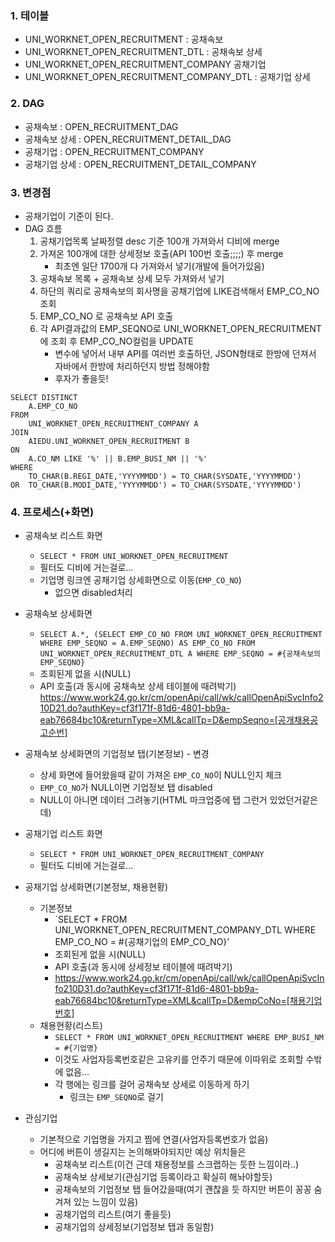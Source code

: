 
### 1. 테이블
- UNI_WORKNET_OPEN_RECRUITMENT : 공채속보
- UNI_WORKNET_OPEN_RECRUITMENT_DTL : 공채속보 상세
- UNI_WORKNET_OPEN_RECRUITMENT_COMPANY 공채기업
- UNI_WORKNET_OPEN_RECRUITMENT_COMPANY_DTL : 공채기업 상세


### 2. DAG
- 공채속보 : OPEN_RECRUITMENT_DAG
- 공채속보 상세 : OPEN_RECRUITMENT_DETAIL_DAG
- 공채기업 : OPEN_RECRUITMENT_COMPANY
- 공채기업 상세 : OPEN_RECRUITMENT_DETAIL_COMPANY


### 3. 변경점
- 공채기업이 기준이 된다.
- DAG 흐름
	1. 공채기업목록 날짜정렬 desc 기준 100개 가져와서 디비에 merge
	2. 가져온 100개에 대한 상세정보 호출(API 100번 호출;;;;) 후 merge
		- 최초엔 일단 1700개 다 가져와서 넣기(개발에 들어가있음)
	3. 공채속보 목록 + 공채속보 상세 모두 가져와서 넣기
	4. 하단의 쿼리로 공채속보의 회사명을 공채기업에 LIKE검색해서 EMP_CO_NO 조회
	5. EMP_CO_NO 로 공채속보 API 호출
	6. 각 API결과값의 EMP_SEQNO로 UNI_WORKNET_OPEN_RECRUITMENT에 조회 후 EMP_CO_NO컬럼을 UPDATE
		-  변수에 넣어서 내부 API를 여러번 호출하던, JSON형태로 한방에 던져서 자바에서 한방에 처리하던지 방법 정해야함
		- 후자가 좋을듯!
```
SELECT DISTINCT 
	A.EMP_CO_NO
FROM 
	UNI_WORKNET_OPEN_RECRUITMENT_COMPANY A
JOIN 
	AIEDU.UNI_WORKNET_OPEN_RECRUITMENT B
ON 
	A.CO_NM LIKE '%' || B.EMP_BUSI_NM || '%'
WHERE 
	TO_CHAR(B.REGI_DATE,'YYYYMMDD') = TO_CHAR(SYSDATE,'YYYYMMDD') 
OR  TO_CHAR(B.MODI_DATE,'YYYYMMDD') = TO_CHAR(SYSDATE,'YYYYMMDD')
``` 


### 4. 프로세스(+화면)
- 공채속보 리스트 화면
	- `SELECT * FROM UNI_WORKNET_OPEN_RECRUITMENT`
	- 필터도 디비에 거는걸로...
	- 기업명 링크엔 공채기업 상세화면으로 이동(`EMP_CO_NO`)
		- 없으면 disabled처리
    
- 공채속보 상세화면
	- `SELECT A.*, (SELECT EMP_CO_NO FROM UNI_WORKNET_OPEN_RECRUITMENT WHERE EMP_SEQNO = A.EMP_SEQNO) AS EMP_CO_NO FROM UNI_WORKNET_OPEN_RECRUITMENT_DTL A WHERE EMP_SEQNO = #{공채속보의 EMP_SEQNO}`
	- 조회된게 없을 시(NULL)
	- API 호출(과 동시에 공채속보 상세 테이블에 때려박기)
	  https://www.work24.go.kr/cm/openApi/call/wk/callOpenApiSvcInfo210D21.do?authKey=cf3f171f-81d6-4801-bb9a-eab76684bc10&returnType=XML&callTp=D&empSeqno=[공개채용공고순번]
	  
- 공채속보 상세화면의 기업정보 탭(기본정보) - 변경
	- 상세 화면에 들어왔을때 같이 가져온 `EMP_CO_NO`이 NULL인지 체크
	- `EMP_CO_NO`가 NULL이면 기업정보 탭 disabled
	-  NULL이 아니면 데이터 그려놓기(HTML 마크업중에 탭 그런거 있었던거같은데)
	
- 공채기업 리스트 화면
	- `SELECT * FROM UNI_WORKNET_OPEN_RECRUITMENT_COMPANY`
	- 필터도 디비에 거는걸로...

- 공채기업 상세화면(기본정보, 채용현황)
	- 기본정보
		-  `SELECT * FROM UNI_WORKNET_OPEN_RECRUITMENT_COMPANY_DTL WHERE EMP_CO_NO = #{공채기업의 EMP_CO_NO}'
		- 조회된게 없을 시(NULL)
		- API 호출(과 동시에 상세정보 테이블에 때려박기)
		- https://www.work24.go.kr/cm/openApi/call/wk/callOpenApiSvcInfo210D31.do?authKey=cf3f171f-81d6-4801-bb9a-eab76684bc10&returnType=XML&callTp=D&empCoNo=[채용기업번호]
	- 채용현황(리스트)
		- `SELECT * FROM UNI_WORKNET_OPEN_RECRUITMENT WHERE EMP_BUSI_NM = #{기업명}`
		- 이것도 사업자등록번호같은 고유키를 안주기 때문에 이따위로 조회할 수밖에 없음...
		- 각 행에는 링크를 걸어 공채속보 상세로 이동하게 하기
			- 링크는 `EMP_SEQNO`로 걸기

- 관심기업
	- 기본적으로 기업명을 가지고 찜에 연결(사업자등록번호가 없음)
	- 어디에 버튼이 생길지는 논의해봐야되지만 예상 위치들은
		- 공채속보 리스트(이건 근데 채용정보를 스크랩하는 듯한 느낌이라..)
		- 공채속보 상세보기(관심기업 등록이라고 확실히 해놔야할듯)
		- 공채속보의 기업정보 탭 들어갔을때(여기 괜찮을 듯 하지만 버튼이 꽁꽁 숨겨져 있는 느낌이 있음)
		- 공채기업의 리스트(여기 좋을듯)
		- 공채기업의 상세정보(기업정보 탭과 동일함)